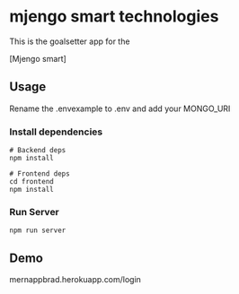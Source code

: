 # mjengo smart technologies

This is the goalsetter app for the

 [Mjengo smart]

## Usage

Rename the .envexample to .env and add your MONGO_URI

### Install dependencies

```
# Backend deps
npm install

# Frontend deps
cd frontend
npm install
```

### Run Server

```
npm run server
```

## Demo

mernappbrad.herokuapp.com/login




